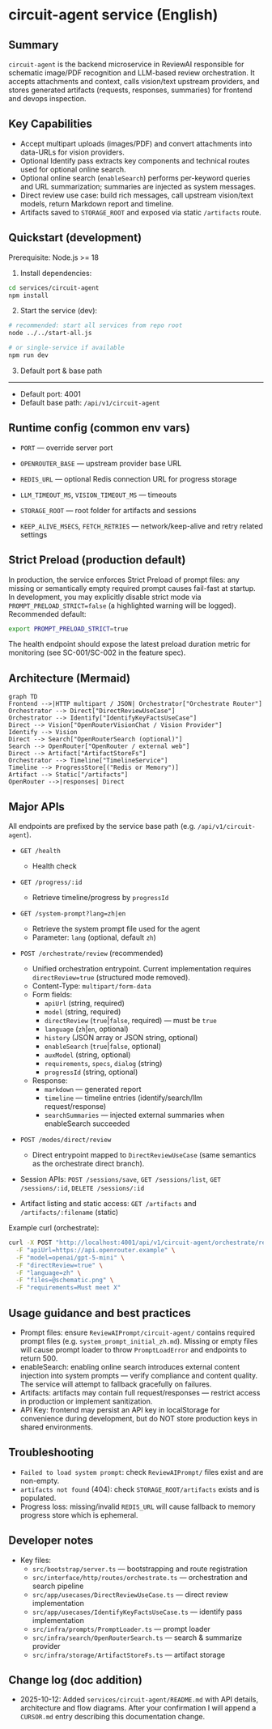 # circuit-agent service (English)

Summary
---
`circuit-agent` is the backend microservice in ReviewAI responsible for schematic image/PDF recognition and LLM-based review orchestration. It accepts attachments and context, calls vision/text upstream providers, and stores generated artifacts (requests, responses, summaries) for frontend and devops inspection.

Key Capabilities
---
- Accept multipart uploads (images/PDF) and convert attachments into data-URLs for vision providers.
- Optional Identify pass extracts key components and technical routes used for optional online search.
- Optional online search (`enableSearch`) performs per-keyword queries and URL summarization; summaries are injected as system messages.
- Direct review use case: build rich messages, call upstream vision/text models, return Markdown report and timeline.
- Artifacts saved to `STORAGE_ROOT` and exposed via static `/artifacts` route.

Quickstart (development)
---
Prerequisite: Node.js >= 18

1. Install dependencies:

```bash
cd services/circuit-agent
npm install
```

2. Start the service (dev):

```bash
# recommended: start all services from repo root
node ../../start-all.js

# or single-service if available
npm run dev
```

3. Default port & base path
---
- Default port: 4001
- Default base path: `/api/v1/circuit-agent`

Runtime config (common env vars)
---
- `PORT` — override server port
- `OPENROUTER_BASE` — upstream provider base URL
- `REDIS_URL` — optional Redis connection URL for progress storage
- `LLM_TIMEOUT_MS`, `VISION_TIMEOUT_MS` — timeouts
- `STORAGE_ROOT` — root folder for artifacts and sessions

- `KEEP_ALIVE_MSECS`, `FETCH_RETRIES` — network/keep-alive and retry related settings

Strict Preload (production default)
---
In production, the service enforces Strict Preload of prompt files: any missing or semantically empty required prompt causes fail-fast at startup. In development, you may explicitly disable strict mode via `PROMPT_PRELOAD_STRICT=false` (a highlighted warning will be logged). Recommended default:

```bash
export PROMPT_PRELOAD_STRICT=true
```

The health endpoint should expose the latest preload duration metric for monitoring (see SC-001/SC-002 in the feature spec).

Architecture (Mermaid)
---
```mermaid
graph TD
Frontend -->|HTTP multipart / JSON| Orchestrator["Orchestrate Router"]
Orchestrator --> Direct["DirectReviewUseCase"]
Orchestrator --> Identify["IdentifyKeyFactsUseCase"]
Direct --> Vision["OpenRouterVisionChat / Vision Provider"]
Identify --> Vision
Direct --> Search["OpenRouterSearch (optional)"]
Search --> OpenRouter["OpenRouter / external web"]
Direct --> Artifact["ArtifactStoreFs"]
Orchestrator --> Timeline["TimelineService"]
Timeline --> ProgressStore[("Redis or Memory")]
Artifact --> Static["/artifacts"]
OpenRouter -->|responses| Direct
```

Major APIs
---
All endpoints are prefixed by the service base path (e.g. `/api/v1/circuit-agent`).

- `GET /health`
  - Health check

- `GET /progress/:id`
  - Retrieve timeline/progress by `progressId`

- `GET /system-prompt?lang=zh|en`
  - Retrieve the system prompt file used for the agent
  - Parameter: `lang` (optional, default `zh`)

- `POST /orchestrate/review` (recommended)
  - Unified orchestration entrypoint. Current implementation requires `directReview=true` (structured mode removed).
  - Content-Type: `multipart/form-data`
  - Form fields:
    - `apiUrl` (string, required)
    - `model` (string, required)
    - `directReview` (`true`|`false`, required) — must be `true`
    - `language` (`zh`|`en`, optional)
    - `history` (JSON array or JSON string, optional)
    - `enableSearch` (`true`|`false`, optional)
    - `auxModel` (string, optional)
    - `requirements`, `specs`, `dialog` (string)
    - `progressId` (string, optional)
  - Response:
    - `markdown` — generated report
    - `timeline` — timeline entries (identify/search/llm request/response)
    - `searchSummaries` — injected external summaries when enableSearch succeeded

- `POST /modes/direct/review`
  - Direct entrypoint mapped to `DirectReviewUseCase` (same semantics as the orchestrate direct branch).

- Session APIs: `POST /sessions/save`, `GET /sessions/list`, `GET /sessions/:id`, `DELETE /sessions/:id`

- Artifact listing and static access: `GET /artifacts` and `/artifacts/:filename` (static)

Example curl (orchestrate):

```bash
curl -X POST "http://localhost:4001/api/v1/circuit-agent/orchestrate/review" \
  -F "apiUrl=https://api.openrouter.example" \
  -F "model=openai/gpt-5-mini" \
  -F "directReview=true" \
  -F "language=zh" \
  -F "files=@schematic.png" \
  -F "requirements=Must meet X"
```

Usage guidance and best practices
---
- Prompt files: ensure `ReviewAIPrompt/circuit-agent/` contains required prompt files (e.g. `system_prompt_initial_zh.md`). Missing or empty files will cause prompt loader to throw `PromptLoadError` and endpoints to return 500.
- enableSearch: enabling online search introduces external content injection into system prompts — verify compliance and content quality. The service will attempt to fallback gracefully on failures.
- Artifacts: artifacts may contain full request/responses — restrict access in production or implement sanitization.
- API Key: frontend may persist an API key in localStorage for convenience during development, but do NOT store production keys in shared environments.

Troubleshooting
---
- `Failed to load system prompt`: check `ReviewAIPrompt/` files exist and are non-empty.
- `artifacts not found` (404): check `STORAGE_ROOT/artifacts` exists and is populated.
- Progress loss: missing/invalid `REDIS_URL` will cause fallback to memory progress store which is ephemeral.

Developer notes
---
- Key files:
  - `src/bootstrap/server.ts` — bootstrapping and route registration
  - `src/interface/http/routes/orchestrate.ts` — orchestration and search pipeline
  - `src/app/usecases/DirectReviewUseCase.ts` — direct review implementation
  - `src/app/usecases/IdentifyKeyFactsUseCase.ts` — identify pass implementation
  - `src/infra/prompts/PromptLoader.ts` — prompt loader
  - `src/infra/search/OpenRouterSearch.ts` — search & summarize provider
  - `src/infra/storage/ArtifactStoreFs.ts` — artifact storage

Change log (doc addition)
---
- 2025-10-12: Added `services/circuit-agent/README.md` with API details, architecture and flow diagrams. After your confirmation I will append a `CURSOR.md` entry describing this documentation change.

